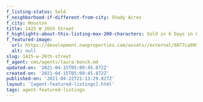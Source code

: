 ```yaml
---
f_listing-status: Sold
f_neighborhood-if-different-from-city: Shady Acres
f_city: Houston
title: 1425 W 26th Street
f_highlights-about-this-listing-max-200-characters: Sold in 6 Days in Oct 2020
f_featured-image:
  url: https://development.nanproperties.com/assets//external/6077ca9951e274c18e0a00c8_602184782aca5img-1-3.jpeg
  alt: null
slug: 1425-w-26th-street
f_agent: cms/agents/laura-bonck.md
updated-on: '2021-04-15T05:09:45.872Z'
created-on: '2021-04-15T05:09:45.872Z'
published-on: '2021-04-22T21:13:29.827Z'
layout: '[agent-featured-listings].html'
tags: agent-featured-listings
---
```



